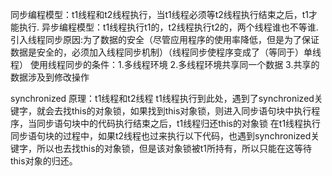 同步编程模型：t1线程和t2线程执行，当t1线程必须等t2线程执行结束之后，t1才能执行.
异步编程模型：t1线程执行t1的，t2线程执行t2的，两个线程谁也不等谁.
引入线程同步原因:为了数据的安全（尽管应用程序的使用率降低，但是为了保证数据是安全的，必须加入线程同步机制）（线程同步使程序变成了（等同于）单线程）
使用线程同步的条件：1.多线程环境 2.多线程环境共享同一个数据 3.共享的数据涉及到修改操作

synchronized 原理：t1线程和t2线程 t1线程执行到此处，遇到了synchronized关键字，就会去找this的对象锁，如果找到this对象锁，则进入同步语句块中执行程序，当同步语句块中的代码执行结束之后，t1线程归还this的对象锁
在t1线程执行同步语句块的过程中，如果t2线程也过来执行以下代码，也遇到synchronized关键字，所以也去找this的对象锁，但是该对象锁被t1所持有，所以只能在这等待this对象的归还。

